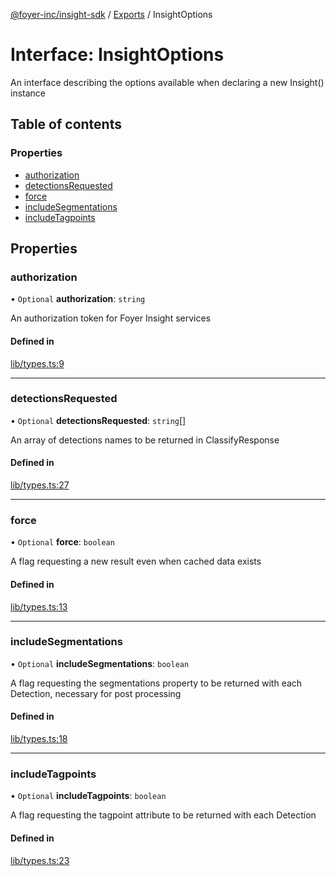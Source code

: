 [@foyer-inc/insight-sdk](../../README.md) / [Exports](../modules.md) / InsightOptions

# Interface: InsightOptions

An interface describing the options available when declaring a
new Insight() instance

## Table of contents

### Properties

- [authorization](InsightOptions.md#authorization)
- [detectionsRequested](InsightOptions.md#detectionsrequested)
- [force](InsightOptions.md#force)
- [includeSegmentations](InsightOptions.md#includesegmentations)
- [includeTagpoints](InsightOptions.md#includetagpoints)

## Properties

### authorization

• `Optional` **authorization**: `string`

An authorization token for Foyer Insight services

#### Defined in

[lib/types.ts:9](https://github.com/Foyer-Inc/insight-sdk/blob/9a7f1f1/src/lib/types.ts#L9)

___

### detectionsRequested

• `Optional` **detectionsRequested**: `string`[]

An array of detections names to be returned in ClassifyResponse

#### Defined in

[lib/types.ts:27](https://github.com/Foyer-Inc/insight-sdk/blob/9a7f1f1/src/lib/types.ts#L27)

___

### force

• `Optional` **force**: `boolean`

A flag requesting a new result even when cached data exists

#### Defined in

[lib/types.ts:13](https://github.com/Foyer-Inc/insight-sdk/blob/9a7f1f1/src/lib/types.ts#L13)

___

### includeSegmentations

• `Optional` **includeSegmentations**: `boolean`

A flag requesting the segmentations property to be returned
with each Detection, necessary for post processing

#### Defined in

[lib/types.ts:18](https://github.com/Foyer-Inc/insight-sdk/blob/9a7f1f1/src/lib/types.ts#L18)

___

### includeTagpoints

• `Optional` **includeTagpoints**: `boolean`

A flag requesting the tagpoint attribute to be returned
with each Detection

#### Defined in

[lib/types.ts:23](https://github.com/Foyer-Inc/insight-sdk/blob/9a7f1f1/src/lib/types.ts#L23)
